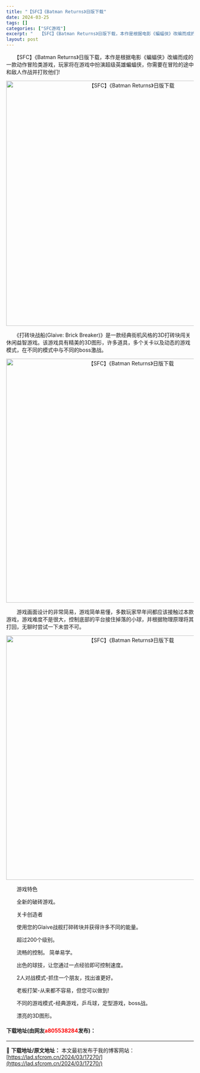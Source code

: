 ```yaml
---
title: "【SFC】《Batman Returns》日版下载"
date: 2024-03-25
tags: []
categories: ["SFC游戏"]
excerpt: "　　【SFC】《Batman Returns》日版下载，本作是根据电影《蝙蝠侠》改编而成的一款动作冒险类游戏，玩家将在游戏中扮演超级英雄蝙蝠侠，你需要在冒险的途中和敌人作战并打败他们! 　　《打砖块战船(Glaive: Brick Breaker)》是一款经典街机风格的3D打砖块闯关休闲益智游戏。该&hellip;"
layout: post
---
```


 <p>　　【SFC】《Batman Returns》日版下载，本作是根据电影《蝙蝠侠》改编而成的一款动作冒险类游戏，玩家将在游戏中扮演超级英雄蝙蝠侠，你需要在冒险的途中和敌人作战并打败他们!</p> <p align="center"><img align="" border="0" src="https://lad.sfcrom.cn/wp-content/uploads/2024/03/20240324_6600b084043b9.png" width="658" alt="【SFC】《Batman Returns》日版下载" /></p> <p>　　《打砖块战船(Glaive: Brick Breaker)》是一款经典街机风格的3D打砖块闯关休闲益智游戏。该游戏具有精美的3D图形，许多道具，多个关卡以及动态的游戏模式，在不同的模式中与不同的boss激战。</p> <p align="center"><img align="" border="0" src="https://lad.sfcrom.cn/wp-content/uploads/2024/03/20240324_6600b087a9d27.png" width="655" alt="【SFC】《Batman Returns》日版下载" /></p> <p>　　游戏画面设计的非常简易，游戏简单易懂，多数玩家早年间都应该接触过本款游戏，游戏难度不是很大，控制底部的平台接住掉落的小球，并根据物理原理将其打回，无聊时尝试一下未尝不可。</p> <p align="center"><img align="" border="0" src="https://lad.sfcrom.cn/wp-content/uploads/2024/03/20240324_6600b08b40f27.png" width="656" alt="【SFC】《Batman Returns》日版下载" /></p> <p>　　游戏特色</p> <p>　　全新的破砖游戏。</p> <p>　　关卡创造者</p> <p>　　使用您的Glaive战舰打碎砖块并获得许多不同的能量。</p> <p>　　超过200个级别。</p> <p>　　流畅的控制。 简单易学。</p> <p>　　出色的球技，让您通过一点经验即可控制速度。</p> <p>　　2人对战模式-抓住一个朋友，找出谁更好。</p> <p>　　老板打架-从来都不容易，但您可以做到!</p> <p>　　不同的游戏模式-经典游戏，乒乓球，定型游戏，boss战。</p> <p>　　漂亮的3D图形。</p> <p><h4>下载地址(由网友<font color="red">a805538284</font>发布)：</h4></p> 

---
📖 **下载地址/原文地址：** 本文最初发布于我的博客网站：[https://lad.sfcrom.cn/2024/03/17270/](https://lad.sfcrom.cn/2024/03/17270/)
